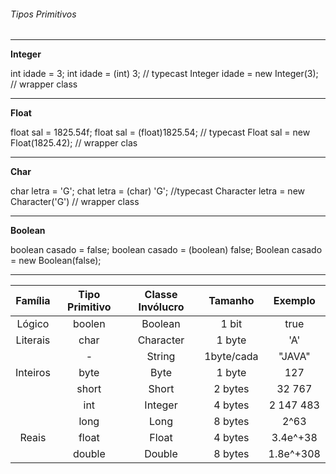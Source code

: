 
###### Tipos Primitivos
***
**Integer**

int idade = 3;
int idade = (int) 3; // typecast
Integer idade = new Integer(3); // wrapper class
***
**Float**

float sal = 1825.54f;
float sal = (float)1825.54; // typecast
Float sal = new Float(1825.42); // wrapper clas
***
**Char**

char letra = 'G';
chat letra = (char) 'G'; //typecast
Character letra = new Character('G') // wrapper class
***
**Boolean**

boolean casado = false;
boolean casado = (boolean) false;
Boolean casado = new Boolean(false);
***

|Família|Tipo Primitivo| Classe Invólucro| Tamanho| Exemplo|
|:--:|:--:|:--:|:--:|:--:|
|Lógico|boolen|Boolean|1 bit| true|
|Literais|char|Character|1 byte| 'A'|
||-|String|1byte/cada|"JAVA"|
|Inteiros|byte|Byte|1 byte| 127|
||short|Short|2 bytes| 32 767|
||int|Integer|4 bytes|2 147 483|
||long|Long|8 bytes|2^63|
|Reais|float|Float|4 bytes|3.4e^+38|
| | double| Double|8 bytes|1.8e^+308|

